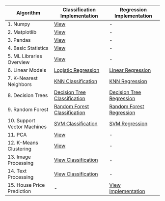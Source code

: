 | Algorithm | Classification Implementation | Regression Implementation |
|-----------|-------------------------------|---------------------------|
| 1. Numpy | [View](ListOperations.ipynb) | - |
| 2. Matplotlib | [View](ListOperations.ipynb) | - |
| 3. Pandas | [View](ListOperations.ipynb) | - |
| 4. Basic Statistics | [View](ListOperations.ipynb) | - |
| 5. ML Libraries Overview | [View](requirements.txt) | - |
| 6. Linear Models | [Logistic Regression](classification_problems\logistic_regression.ipynb) | [Linear Regression](regression_problems/linear_regression/simple_linear_regression.ipynb) |
| 7. K-Nearest Neighbors | [KNN Classification](classification_problems/KNN_classification.ipynb) | [KNN Regression](regression_problems/non_linear_regression/KNN_regression.ipynb) |
| 8. Decision Trees | [Decision Tree Classification](classification_problems/decision_tree_classification.ipynb) | [Decision Tree Regression](regression_problems/non_linear_regression/decision_tree_regression.ipynb) |
| 9. Random Forest | [Random Forest Classification](classification_problems/random_forest_classification.ipynb) | [Random Forest Regression](regression_problems/ensemble_regression/random_forest_regression.ipynb) |
| 10. Support Vector Machines | [SVM Classification](classification_problems/support_vector_machine_classification.ipynb) | [SVM Regression](regression_problems/non_linear_regression/support_vector_machines_regression.ipynb) |
| 11. PCA | [View](PCA.ipynb) | - |
| 12. K-Means Clustering | [View](unsupervised/KMeanClustering.ipynb) | - |
| 13. Image Processing | [View Classification](image_classification/multi_class_classification.ipynb) | - |
| 14. Text Processing | [View Classification](text_classification/multi_class_classification.py) | - |
| 15. House Price Prediction | - | [View Implementation](regression_problems/linear_regression/simple_linear_regression.ipynb) |